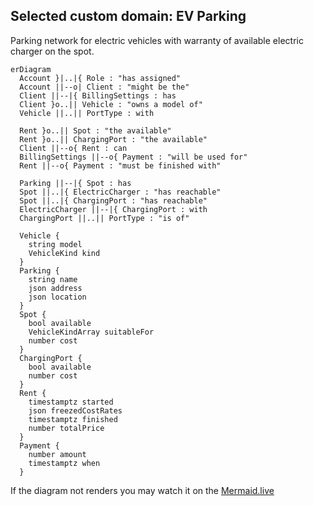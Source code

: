 ## Selected custom domain: EV Parking
Parking network for electric vehicles with warranty of available electric charger on the spot.

```mermaid
erDiagram
  Account }|..|{ Role : "has assigned"
  Account ||--o| Client : "might be the"
  Client ||--|{ BillingSettings : has
  Client }o..|| Vehicle : "owns a model of"
  Vehicle ||..|| PortType : with

  Rent }o..|| Spot : "the available"
  Rent }o..|| ChargingPort : "the available"
  Client ||--o{ Rent : can
  BillingSettings ||--o{ Payment : "will be used for"
  Rent ||--o{ Payment : "must be finished with"

  Parking ||--|{ Spot : has
  Spot ||..|{ ElectricCharger : "has reachable"
  Spot ||..|{ ChargingPort : "has reachable"
  ElectricCharger ||--|{ ChargingPort : with
  ChargingPort ||..|| PortType : "is of"

  Vehicle {
    string model
    VehicleKind kind
  }
  Parking {
    string name
    json address
    json location
  }
  Spot {
    bool available
    VehicleKindArray suitableFor
    number cost
  }
  ChargingPort {
    bool available
    number cost
  }
  Rent {
    timestamptz started
    json freezedCostRates
    timestamptz finished
    number totalPrice
  }
  Payment {
    number amount
    timestamptz when
  }
```

If the diagram not renders you may watch it on the [Mermaid.live](https://mermaid.live/edit#pako:eNp9VMuu0zAQ_RXL696qj4sQ2XELbBBS1SIWUBbTeNoYYruyHUrb9N8Z20lxH9AsqozPOTNzZuITL41AXnC07yRsLaiVZuxtWZpGe3Zuh8P2xBamRlawFa_AMXBObjWKFc-Rbfv0ZFo2qyXSW8Aqua08WyPzFSZsdxigJPoi61rq7RK9pz9HHFLPYGdDuVv2BStZdunNXlN-pqjimplNUu0BbRvxc2P958MuEPbSVwGxyOSWO5PKo6oY_AJZw7ru6stxswrsluoKcv_CZ_2YU2IXrAQdzm6760BzOKjeoD1Bgj-NQ8E2xmZFPECrxkU3N1JLVxEjdhcpc7A_KUlvbNdidLN_WIq2aZ7vayy9lWVsEu1ltBahrP72l1Pu_HiAv5Xt6rmh9lO5Ct8Pb8Wlu5vxKbww5igL9Rv3IEU6wEepBSMvRIiec2-umRoUpsAPZzQDISw6l0VqU4KXRl90ohedyNqYOtuF2wK-fWeukT6cfaCpxmPdqDU5UhrnL5JXBvxH-hE3bknH8VKh86B2_kj9gfUosk42FvGIYkbsBXh095x-o66yeeOhntMwMbMybePpCggqfP_3qvsKk3t8wBVaBVLQLRO58WOiAfAwZUEDCkMOOGi8WR50yQtvGxzwZieo5O5e6oM70Lw48d-8GD-Ph9PXb149X54BP_BidB7wozFEGA9H6TcdTcajyWgyHXAU0hv7KV168e6Lkl8jIWQ4_wGJprTW)
